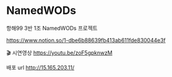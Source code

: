 # NamedWODs
항해99 3반 1조 NamedWODs 프로젝트

https://www.notion.so/1-dbe6b88639fb413ab611fde830044e3f

🎬 시연영상
https://youtu.be/zoF5gpknwzM

배포 url
http://15.165.203.11/
